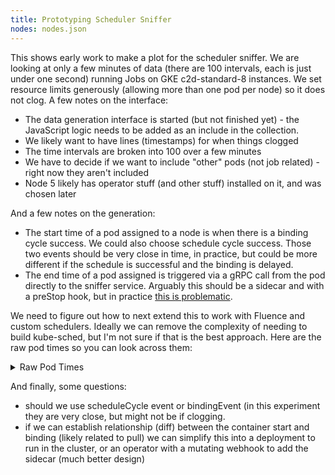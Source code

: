 ```yaml
---
title: Prototyping Scheduler Sniffer
nodes: nodes.json
---
```


This shows early work to make a plot for the scheduler sniffer. We are looking at only a few minutes of data (there are 100 intervals, each is just under one second) running Jobs on GKE c2d-standard-8 instances. We set resource limits generously (allowing more than one pod per node) so it does not clog. A few notes on the interface:

- The data generation interface is started (but not finished yet) - the JavaScript logic needs to be added as an include in the collection.
- We likely want to have lines (timestamps) for when things clogged
- The time intervals are broken into 100 over a few minutes
- We have to decide if we want to include "other" pods (not job related) - right now they aren't included
- Node 5 likely has operator stuff (and other stuff) installed on it, and was chosen later

And a few notes on the generation:

- The start time of a pod assigned to a node is when there is a binding cycle success. We could also choose schedule cycle success. Those two events should be very close in time, in practice, but could be more different if the schedule is successful and the binding is delayed.
- The end time of a pod assigned is triggered via a gRPC call from the pod directly to the sniffer service. Arguably this should be a sidecar and with a preStop hook, but in practice [this is problematic](https://github.com/kubernetes/kubernetes/issues/55807).

We need to figure out how to next extend this to work with Fluence and custom schedulers. Ideally we can remove the complexity of needing to build kube-sched, but I'm not sure if that is the best approach. Here are the raw pod times so you can look across them:

<details>

<summary>Raw Pod Times</summary>

<code><pre>
{
    "job-0-1-size-4-0-pk2gs": {
        "start": "2024-04-23 19:51:43.883539",
        "end": "2024-04-23 19:51:55.722407",
        "post_start": "2024-04-23 19:51:45.772742",
        "schedule_time": "2024-04-23 19:51:43.191250"
    },
    "job-0-0-size-4-3-w6j6f": {
        "start": "2024-04-23 19:51:07.969764",
        "end": "2024-04-23 19:51:18.483292",
        "post_start": "2024-04-23 19:51:08.501627",
        "schedule_time": "2024-04-23 19:51:07.924266"
    },
    "job-0-0-size-6-2-jbr7n": {
        "start": "2024-04-23 19:51:08.563968",
        "end": "2024-04-23 19:51:19.389724",
        "post_start": "2024-04-23 19:51:09.410472",
        "schedule_time": "2024-04-23 19:51:08.534334"
    },
    "job-0-3-size-4-3-wzhvl": {
        "start": "2024-04-23 19:51:22.980550",
        "end": "2024-04-23 19:51:34.042047",
        "post_start": "2024-04-23 19:51:24.063055",
        "schedule_time": "2024-04-23 19:51:21.168762"
    },
    "job-0-3-size-6-2-xwnk8": {
        "start": "2024-04-23 19:51:27.434084",
        "end": "2024-04-23 19:51:38.627796",
        "post_start": "2024-04-23 19:51:28.645400",
        "schedule_time": "2024-04-23 19:51:27.177619"
    },
    "job-0-1-size-5-0-lw7zp": {
        "start": "2024-04-23 19:51:25.174670",
        "end": "2024-04-23 19:51:36.860372",
        "post_start": "2024-04-23 19:51:26.883150",
        "schedule_time": "2024-04-23 19:51:24.173848"
    },
    "job-0-1-size-4-1-bq9nn": {
        "start": "2024-04-23 19:51:48.313686",
        "end": "2024-04-23 19:51:58.829610",
        "post_start": "2024-04-23 19:51:48.866302",
        "schedule_time": "2024-04-23 19:51:48.187368"
    },
    "job-0-4-size-2-0-769q6": {
        "start": "2024-04-23 19:51:43.883416",
        "end": "2024-04-23 19:51:55.737979",
        "post_start": "2024-04-23 19:51:45.772409",
        "schedule_time": "2024-04-23 19:51:43.197417"
    },
    "job-0-4-size-6-3-2zt6g": {
        "start": "2024-04-23 19:52:07.341196",
        "end": "2024-04-23 19:52:18.188410",
        "post_start": "2024-04-23 19:52:08.209483",
        "schedule_time": "2024-04-23 19:52:07.200221"
    },
    "job-0-2-size-4-0-26dgt": {
        "start": "2024-04-23 19:51:43.447516",
        "end": "2024-04-23 19:51:54.581983",
        "post_start": "2024-04-23 19:51:44.620282",
        "schedule_time": "2024-04-23 19:51:43.188882"
    },
    "job-0-4-size-5-0-t6mfb": {
        "start": "2024-04-23 19:52:06.444204",
        "end": "2024-04-23 19:52:19.095245",
        "post_start": "2024-04-23 19:52:09.112200",
        "schedule_time": "2024-04-23 19:52:06.201268"
    },
    "job-0-0-size-6-1-bw2mt": {
        "start": "2024-04-23 19:51:08.635360",
        "end": "2024-04-23 19:51:19.490937",
        "post_start": "2024-04-23 19:51:09.528889",
        "schedule_time": "2024-04-23 19:51:08.574641"
    },
    "job-0-0-size-2-0-2ntj8": {
        "start": "2024-04-23 19:51:07.323685",
        "end": "2024-04-23 19:51:17.868685",
        "post_start": "2024-04-23 19:51:07.894208",
        "schedule_time": "2024-04-23 19:51:07.300887"
    },
    "job-0-2-size-4-2-g48jx": {
        "start": "2024-04-23 19:51:43.883269",
        "end": "2024-04-23 19:51:55.726825",
        "post_start": "2024-04-23 19:51:45.759694",
        "schedule_time": "2024-04-23 19:51:43.184974"
    },
    "job-0-1-size-2-0-l764q": {
        "start": "2024-04-23 19:51:09.044073",
        "end": "2024-04-23 19:51:19.869240",
        "post_start": "2024-04-23 19:51:09.882826",
        "schedule_time": "2024-04-23 19:51:08.957331"
    },
    "job-0-2-size-3-0-phk8l": {
        "start": "2024-04-23 19:51:43.554795",
        "end": "2024-04-23 19:51:55.036025",
        "post_start": "2024-04-23 19:51:45.051591",
        "schedule_time": "2024-04-23 19:51:43.188110"
    },
    "job-0-4-size-6-1-x6hpv": {
        "start": "2024-04-23 19:51:47.275286",
        "end": "2024-04-23 19:51:58.431036",
        "post_start": "2024-04-23 19:51:48.469860",
        "schedule_time": "2024-04-23 19:51:47.186451"
    },
    "job-0-2-size-6-5-2fkgj": {
        "start": "2024-04-23 19:51:27.390269",
        "end": "2024-04-23 19:51:38.262256",
        "post_start": "2024-04-23 19:51:28.280939",
        "schedule_time": "2024-04-23 19:51:27.174200"
    },
    "job-0-3-size-6-1-95kgf": {
        "start": "2024-04-23 19:51:27.390283",
        "end": "2024-04-23 19:51:38.671915",
        "post_start": "2024-04-23 19:51:28.691163",
        "schedule_time": "2024-04-23 19:51:27.178331"
    },
    "job-0-4-size-5-4-2wdjq": {
        "start": "2024-04-23 19:51:57.430453",
        "end": "2024-04-23 19:52:08.275889",
        "post_start": "2024-04-23 19:51:58.294399",
        "schedule_time": "2024-04-23 19:51:57.194410"
    },
    "job-0-1-size-6-4-mvt8f": {
        "start": "2024-04-23 19:51:25.542133",
        "end": "2024-04-23 19:51:37.015434",
        "post_start": "2024-04-23 19:51:27.056547",
        "schedule_time": "2024-04-23 19:51:24.178358"
    },
    "job-0-0-size-3-1-vp57h": {
        "start": "2024-04-23 19:51:07.616791",
        "end": "2024-04-23 19:51:18.192591",
        "post_start": "2024-04-23 19:51:08.207970",
        "schedule_time": "2024-04-23 19:51:07.570344"
    },
    "job-0-0-size-6-5-l4xmf": {
        "start": "2024-04-23 19:51:08.705605",
        "end": "2024-04-23 19:51:19.275226",
        "post_start": "2024-04-23 19:51:09.310683",
        "schedule_time": "2024-04-23 19:51:08.664889"
    },
    "job-0-2-size-4-3-5fghj": {
        "start": "2024-04-23 19:51:43.554774",
        "end": "2024-04-23 19:51:55.454940",
        "post_start": "2024-04-23 19:51:45.471427",
        "schedule_time": "2024-04-23 19:51:43.198861"
    },
    "job-0-4-size-4-3-hwgvt": {
        "start": "2024-04-23 19:52:06.398688",
        "end": "2024-04-23 19:52:18.756750",
        "post_start": "2024-04-23 19:52:08.770690",
        "schedule_time": "2024-04-23 19:52:06.206045"
    },
    "job-0-1-size-4-2-2tmhv": {
        "start": "2024-04-23 19:51:25.174618",
        "end": "2024-04-23 19:51:36.586221",
        "post_start": "2024-04-23 19:51:26.600792",
        "schedule_time": "2024-04-23 19:51:24.171257"
    },
    "job-0-3-size-6-0-5j77q": {
        "start": "2024-04-23 19:51:43.554796",
        "end": "2024-04-23 19:51:55.112200",
        "post_start": "2024-04-23 19:51:45.131038",
        "schedule_time": "2024-04-23 19:51:43.198175"
    },
    "job-0-0-size-5-0-s4fl8": {
        "start": "2024-04-23 19:51:08.140667",
        "end": "2024-04-23 19:51:18.673318",
        "post_start": "2024-04-23 19:51:08.709853",
        "schedule_time": "2024-04-23 19:51:08.114567"
    },
    "job-0-2-size-2-1-zrfzq": {
        "start": "2024-04-23 19:51:43.554889",
        "end": "2024-04-23 19:51:55.408431",
        "post_start": "2024-04-23 19:51:45.424042",
        "schedule_time": "2024-04-23 19:51:43.189634"
    },
    "job-0-0-size-2-1-nthpv": {
        "start": "2024-04-23 19:51:07.402583",
        "end": "2024-04-23 19:51:17.949846",
        "post_start": "2024-04-23 19:51:07.967146",
        "schedule_time": "2024-04-23 19:51:07.368340"
    },
    "job-0-4-size-4-2-66nng": {
        "start": "2024-04-23 19:52:06.560495",
        "end": "2024-04-23 19:52:17.975313",
        "post_start": "2024-04-23 19:52:07.992631",
        "schedule_time": "2024-04-23 19:52:06.202233"
    },
    "job-0-1-size-6-1-h2r8k": {
        "start": "2024-04-23 19:51:25.625694",
        "end": "2024-04-23 19:51:36.898198",
        "post_start": "2024-04-23 19:51:26.940259",
        "schedule_time": "2024-04-23 19:51:24.174526"
    },
    "job-0-1-size-4-3-jd4ct": {
        "start": "2024-04-23 19:51:25.625822",
        "end": "2024-04-23 19:51:36.909370",
        "post_start": "2024-04-23 19:51:26.926211",
        "schedule_time": "2024-04-23 19:51:24.176806"
    },
    "job-0-2-size-3-2-kzfwh": {
        "start": "2024-04-23 19:51:25.625636",
        "end": "2024-04-23 19:51:36.985333",
        "post_start": "2024-04-23 19:51:27.022857",
        "schedule_time": "2024-04-23 19:51:24.173128"
    },
    "job-0-2-size-6-4-pql9k": {
        "start": "2024-04-23 19:51:27.434091",
        "end": "2024-04-23 19:51:38.298341",
        "post_start": "2024-04-23 19:51:28.315524",
        "schedule_time": "2024-04-23 19:51:27.175190"
    },
    "job-0-1-size-5-4-6pzfm": {
        "start": "2024-04-23 19:51:25.174616",
        "end": "2024-04-23 19:51:36.658890",
        "post_start": "2024-04-23 19:51:26.694935",
        "schedule_time": "2024-04-23 19:51:24.172169"
    },
    "job-0-1-size-5-3-5c7pl": {
        "start": "2024-04-23 19:51:25.625687",
        "end": "2024-04-23 19:51:36.915303",
        "post_start": "2024-04-23 19:51:26.932025",
        "schedule_time": "2024-04-23 19:51:24.177621"
    },
    "job-0-2-size-4-1-f4ghp": {
        "start": "2024-04-23 19:51:43.554799",
        "end": "2024-04-23 19:51:54.683190",
        "post_start": "2024-04-23 19:51:44.699840",
        "schedule_time": "2024-04-23 19:51:43.191980"
    },
    "job-0-0-size-4-0-fjjdf": {
        "start": "2024-04-23 19:51:07.717196",
        "end": "2024-04-23 19:51:18.255608",
        "post_start": "2024-04-23 19:51:08.272469",
        "schedule_time": "2024-04-23 19:51:07.700068"
    },
    "job-0-4-size-6-0-tvxd8": {
        "start": "2024-04-23 19:52:06.444325",
        "end": "2024-04-23 19:52:17.350480",
        "post_start": "2024-04-23 19:52:07.366987",
        "schedule_time": "2024-04-23 19:52:06.203912"
    },
    "job-0-0-size-6-4-gqllg": {
        "start": "2024-04-23 19:51:08.740534",
        "end": "2024-04-23 19:51:19.278894",
        "post_start": "2024-04-23 19:51:09.315656",
        "schedule_time": "2024-04-23 19:51:08.671243"
    },
    "job-0-3-size-2-0-t74r6": {
        "start": "2024-04-23 19:51:24.718087",
        "end": "2024-04-23 19:51:36.426579",
        "post_start": "2024-04-23 19:51:26.441805",
        "schedule_time": "2024-04-23 19:51:21.169530"
    },
    "job-0-4-size-5-1-zn98t": {
        "start": "2024-04-23 19:52:06.444301",
        "end": "2024-04-23 19:52:17.938009",
        "post_start": "2024-04-23 19:52:07.961962",
        "schedule_time": "2024-04-23 19:52:06.204592"
    },
    "job-0-2-size-5-4-nv2wl": {
        "start": "2024-04-23 19:51:43.554700",
        "end": "2024-04-23 19:51:55.042790",
        "post_start": "2024-04-23 19:51:45.059280",
        "schedule_time": "2024-04-23 19:51:43.194370"
    },
    "job-0-1-size-3-1-zv89r": {
        "start": "2024-04-23 19:51:09.505503",
        "end": "2024-04-23 19:51:20.058211",
        "post_start": "2024-04-23 19:51:10.096676",
        "schedule_time": "2024-04-23 19:51:09.409746"
    },
    "job-0-0-size-3-0-k6dp7": {
        "start": "2024-04-23 19:51:07.513413",
        "end": "2024-04-23 19:51:18.026505",
        "post_start": "2024-04-23 19:51:08.042531",
        "schedule_time": "2024-04-23 19:51:07.491836"
    },
    "job-0-2-size-6-2-8sjt5": {
        "start": "2024-04-23 19:51:43.883443",
        "end": "2024-04-23 19:51:55.421019",
        "post_start": "2024-04-23 19:51:45.442232",
        "schedule_time": "2024-04-23 19:51:43.195037"
    },
    "job-0-1-size-5-2-5gjf9": {
        "start": "2024-04-23 19:51:25.625653",
        "end": "2024-04-23 19:51:36.910560",
        "post_start": "2024-04-23 19:51:26.951648",
        "schedule_time": "2024-04-23 19:51:24.175279"
    },
    "job-0-1-size-2-1-dbmh8": {
        "start": "2024-04-23 19:51:09.215454",
        "end": "2024-04-23 19:51:20.061329",
        "post_start": "2024-04-23 19:51:10.077400",
        "schedule_time": "2024-04-23 19:51:09.143316"
    },
    "job-0-4-size-5-2-lgdcj": {
        "start": "2024-04-23 19:52:06.444146",
        "end": "2024-04-23 19:52:17.342688",
        "post_start": "2024-04-23 19:52:07.383065",
        "schedule_time": "2024-04-23 19:52:06.205348"
    },
    "job-0-3-size-5-0-xzf2b": {
        "start": "2024-04-23 19:51:27.291517",
        "end": "2024-04-23 19:51:38.190619",
        "post_start": "2024-04-23 19:51:28.209819",
        "schedule_time": "2024-04-23 19:51:27.176937"
    },
    "job-0-1-size-6-3-g442w": {
        "start": "2024-04-23 19:51:25.625745",
        "end": "2024-04-23 19:51:36.705388",
        "post_start": "2024-04-23 19:51:26.717288",
        "schedule_time": "2024-04-23 19:51:24.179009"
    },
    "job-0-0-size-5-2-mndct": {
        "start": "2024-04-23 19:51:08.245457",
        "end": "2024-04-23 19:51:18.759507",
        "post_start": "2024-04-23 19:51:08.776680",
        "schedule_time": "2024-04-23 19:51:08.208917"
    },
    "job-0-0-size-4-1-94p4n": {
        "start": "2024-04-23 19:51:07.834732",
        "end": "2024-04-23 19:51:18.358706",
        "post_start": "2024-04-23 19:51:08.396319",
        "schedule_time": "2024-04-23 19:51:07.794107"
    },
    "job-0-1-size-6-5-mngjs": {
        "start": "2024-04-23 19:51:33.282017",
        "end": "2024-04-23 19:51:44.109394",
        "post_start": "2024-04-23 19:51:34.143968",
        "schedule_time": "2024-04-23 19:51:33.177970"
    },
    "job-0-0-size-6-0-l5fsn": {
        "start": "2024-04-23 19:51:08.494047",
        "end": "2024-04-23 19:51:19.310003",
        "post_start": "2024-04-23 19:51:09.330590",
        "schedule_time": "2024-04-23 19:51:08.432213"
    },
    "job-0-0-size-6-3-9w8f7": {
        "start": "2024-04-23 19:51:08.775015",
        "end": "2024-04-23 19:51:19.288893",
        "post_start": "2024-04-23 19:51:09.304128",
        "schedule_time": "2024-04-23 19:51:08.698784"
    },
    "job-0-2-size-5-0-thhwm": {
        "start": "2024-04-23 19:51:43.554918",
        "end": "2024-04-23 19:51:54.977166",
        "post_start": "2024-04-23 19:51:44.996198",
        "schedule_time": "2024-04-23 19:51:43.190412"
    },
    "job-0-4-size-3-0-969kz": {
        "start": "2024-04-23 19:51:46.557036",
        "end": "2024-04-23 19:51:57.669115",
        "post_start": "2024-04-23 19:51:47.701829",
        "schedule_time": "2024-04-23 19:51:46.185958"
    },
    "job-0-0-size-5-3-pzw2n": {
        "start": "2024-04-23 19:51:08.494044",
        "end": "2024-04-23 19:51:19.016252",
        "post_start": "2024-04-23 19:51:09.032436",
        "schedule_time": "2024-04-23 19:51:08.431402"
    },
    "job-0-4-size-4-0-cftms": {
        "start": "2024-04-23 19:52:06.398685",
        "end": "2024-04-23 19:52:17.317180",
        "post_start": "2024-04-23 19:52:07.330261",
        "schedule_time": "2024-04-23 19:52:06.200122"
    },
    "job-0-1-size-6-2-qg4qb": {
        "start": "2024-04-23 19:51:43.447581",
        "end": "2024-04-23 19:51:55.298457",
        "post_start": "2024-04-23 19:51:45.336577",
        "schedule_time": "2024-04-23 19:51:43.187430"
    },
    "job-0-2-size-5-3-hgzd2": {
        "start": "2024-04-23 19:51:24.277240",
        "end": "2024-04-23 19:51:35.696606",
        "post_start": "2024-04-23 19:51:25.721050",
        "schedule_time": "2024-04-23 19:51:22.171133"
    },
    "job-0-3-size-5-4-nr6h5": {
        "start": "2024-04-23 19:51:36.429466",
        "end": "2024-04-23 19:51:47.228820",
        "post_start": "2024-04-23 19:51:37.243985",
        "schedule_time": "2024-04-23 19:51:36.180015"
    },
    "job-0-2-size-2-0-smx2n": {
        "start": "2024-04-23 19:51:43.555119",
        "end": "2024-04-23 19:51:55.055420",
        "post_start": "2024-04-23 19:51:45.096416",
        "schedule_time": "2024-04-23 19:51:43.192821"
    },
    "job-0-0-size-5-4-k4mnm": {
        "start": "2024-04-23 19:51:08.463439",
        "end": "2024-04-23 19:51:19.011049",
        "post_start": "2024-04-23 19:51:09.046613",
        "schedule_time": "2024-04-23 19:51:08.410883"
    },
    "job-0-0-size-4-2-rqz7g": {
        "start": "2024-04-23 19:51:07.823698",
        "end": "2024-04-23 19:51:18.383031",
        "post_start": "2024-04-23 19:51:08.395478",
        "schedule_time": "2024-04-23 19:51:07.762714"
    },
    "job-0-4-size-5-3-nhqrb": {
        "start": "2024-04-23 19:51:57.430507",
        "end": "2024-04-23 19:52:08.328322",
        "post_start": "2024-04-23 19:51:58.349590",
        "schedule_time": "2024-04-23 19:51:57.195550"
    },
    "job-0-1-size-3-0-tzczh": {
        "start": "2024-04-23 19:51:09.376570",
        "end": "2024-04-23 19:51:19.875238",
        "post_start": "2024-04-23 19:51:09.890970",
        "schedule_time": "2024-04-23 19:51:09.294659"
    },
    "job-0-1-size-6-0-dvzlr": {
        "start": "2024-04-23 19:51:44.184620",
        "end": "2024-04-23 19:51:55.386078",
        "post_start": "2024-04-23 19:51:45.403669",
        "schedule_time": "2024-04-23 19:51:43.185946"
    },
    "job-0-2-size-6-0-dntl6": {
        "start": "2024-04-23 19:51:43.554844",
        "end": "2024-04-23 19:51:55.417986",
        "post_start": "2024-04-23 19:51:45.430203",
        "schedule_time": "2024-04-23 19:51:43.195802"
    },
    "job-0-3-size-5-3-4zddz": {
        "start": "2024-04-23 19:51:36.409446",
        "end": "2024-04-23 19:51:47.188799",
        "post_start": "2024-04-23 19:51:37.230879",
        "schedule_time": "2024-04-23 19:51:36.180899"
    },
    "job-0-3-size-6-3-wjhpf": {
        "start": "2024-04-23 19:51:56.303376",
        "end": "2024-04-23 19:52:07.142038",
        "post_start": "2024-04-23 19:51:57.161470",
        "schedule_time": "2024-04-23 19:51:56.192595"
    },
    "job-0-2-size-5-2-sfxtt": {
        "start": "2024-04-23 19:51:43.554728",
        "end": "2024-04-23 19:51:54.740909",
        "post_start": "2024-04-23 19:51:44.756793",
        "schedule_time": "2024-04-23 19:51:43.193582"
    },
    "job-0-4-size-4-1-wtvvr": {
        "start": "2024-04-23 19:52:06.469391",
        "end": "2024-04-23 19:52:17.329655",
        "post_start": "2024-04-23 19:52:07.342940",
        "schedule_time": "2024-04-23 19:52:06.203135"
    },
    "job-0-2-size-5-1-bsszk": {
        "start": "2024-04-23 19:51:19.793649",
        "end": "2024-04-23 19:51:30.729570",
        "post_start": "2024-04-23 19:51:20.748074",
        "schedule_time": "2024-04-23 19:51:19.381060"
    },
    "job-0-0-size-3-2-7cfb5": {
        "start": "2024-04-23 19:51:07.570113",
        "end": "2024-04-23 19:51:18.119579",
        "post_start": "2024-04-23 19:51:08.161669",
        "schedule_time": "2024-04-23 19:51:07.534558"
    },
    "job-0-3-size-3-1-n8b5x": {
        "start": "2024-04-23 19:51:27.434173",
        "end": "2024-04-23 19:51:38.304530",
        "post_start": "2024-04-23 19:51:28.344149",
        "schedule_time": "2024-04-23 19:51:27.176128"
    },
    "job-0-4-size-6-5-vgnp9": {
        "start": "2024-04-23 19:52:07.341190",
        "end": "2024-04-23 19:52:18.191320",
        "post_start": "2024-04-23 19:52:08.208597",
        "schedule_time": "2024-04-23 19:52:07.200982"
    },
    "job-0-3-size-3-0-bvfh7": {
        "start": "2024-04-23 19:51:24.667548",
        "end": "2024-04-23 19:51:36.486698",
        "post_start": "2024-04-23 19:51:26.504986",
        "schedule_time": "2024-04-23 19:51:22.171824"
    },
    "job-0-4-size-6-2-h6flm": {
        "start": "2024-04-23 19:51:57.430367",
        "end": "2024-04-23 19:52:08.637205",
        "post_start": "2024-04-23 19:51:58.656747",
        "schedule_time": "2024-04-23 19:51:57.193388"
    },
    "job-0-3-size-6-5-fjp72": {
        "start": "2024-04-23 19:51:46.557010",
        "end": "2024-04-23 19:51:57.945260",
        "post_start": "2024-04-23 19:51:47.961685",
        "schedule_time": "2024-04-23 19:51:46.186728"
    },
    "job-0-3-size-6-4-vbskr": {
        "start": "2024-04-23 19:51:56.307606",
        "end": "2024-04-23 19:52:07.128006",
        "post_start": "2024-04-23 19:51:57.141989",
        "schedule_time": "2024-04-23 19:51:56.193552"
    },
    "job-0-3-size-4-0-k7mfw": {
        "start": "2024-04-23 19:51:25.625857",
        "end": "2024-04-23 19:51:36.648619",
        "post_start": "2024-04-23 19:51:26.683968",
        "schedule_time": "2024-04-23 19:51:22.169994"
    },
    "job-0-2-size-6-1-47tqz": {
        "start": "2024-04-23 19:51:43.555033",
        "end": "2024-04-23 19:51:55.753840",
        "post_start": "2024-04-23 19:51:45.791213",
        "schedule_time": "2024-04-23 19:51:43.200226"
    },
    "job-0-2-size-6-3-vjhkr": {
        "start": "2024-04-23 19:51:22.595697",
        "end": "2024-04-23 19:51:33.814312",
        "post_start": "2024-04-23 19:51:23.853824",
        "schedule_time": "2024-04-23 19:51:20.167906"
    },
    "job-0-2-size-3-1-n2t5m": {
        "start": "2024-04-23 19:51:25.542131",
        "end": "2024-04-23 19:51:36.650537",
        "post_start": "2024-04-23 19:51:26.683705",
        "schedule_time": "2024-04-23 19:51:24.176008"
    },
    "job-0-0-size-5-1-ck279": {
        "start": "2024-04-23 19:51:08.308330",
        "end": "2024-04-23 19:51:19.122179",
        "post_start": "2024-04-23 19:51:09.139311",
        "schedule_time": "2024-04-23 19:51:08.238633"
    }
}
</code></pre>

</details>

And finally, some questions:

- should we use scheduleCycle event or bindingEvent (in this experiment they are very close, but might not be if clogging.
- if we can establish relationship (diff) between the container start and binding (likely related to pull) we can simplify this into a deployment to run in the cluster, or an operator with a mutating webhook to add the sidecar (much better design)
